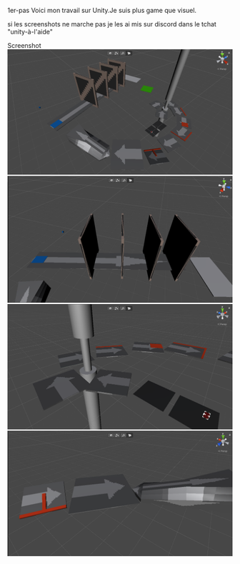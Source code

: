 1er-pas
Voici mon travail sur Unity.Je suis plus game que visuel.

si les screenshots ne marche pas je les ai mis sur discord dans le tchat "unity-à-l'aide"

Screenshot
 <img src="readme/1.png">
 <img src="readme/2.png">
 <img src="readme/3.png">
 <img src="readme/4.png">

